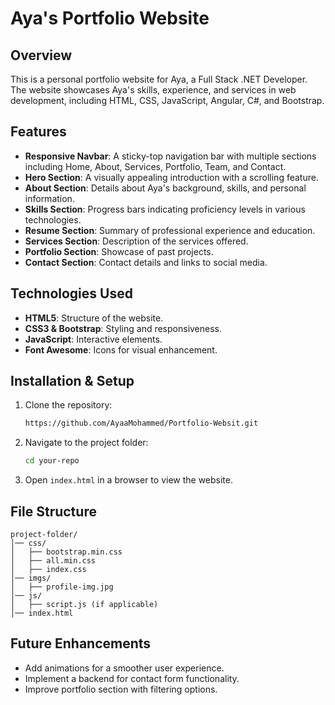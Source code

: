 # Aya's Portfolio Website

## Overview
This is a personal portfolio website for Aya, a Full Stack .NET Developer. The website showcases Aya's skills, experience, and services in web development, including HTML, CSS, JavaScript, Angular, C#, and Bootstrap.

## Features
- **Responsive Navbar**: A sticky-top navigation bar with multiple sections including Home, About, Services, Portfolio, Team, and Contact.
- **Hero Section**: A visually appealing introduction with a scrolling feature.
- **About Section**: Details about Aya's background, skills, and personal information.
- **Skills Section**: Progress bars indicating proficiency levels in various technologies.
- **Resume Section**: Summary of professional experience and education.
- **Services Section**: Description of the services offered.
- **Portfolio Section**: Showcase of past projects.
- **Contact Section**: Contact details and links to social media.

## Technologies Used
- **HTML5**: Structure of the website.
- **CSS3 & Bootstrap**: Styling and responsiveness.
- **JavaScript**: Interactive elements.
- **Font Awesome**: Icons for visual enhancement.

## Installation & Setup
1. Clone the repository:
   ```sh
   https://github.com/AyaaMohammed/Portfolio-Websit.git
   ```
2. Navigate to the project folder:
   ```sh
   cd your-repo
   ```
3. Open `index.html` in a browser to view the website.

## File Structure
```
project-folder/
│── css/
│   ├── bootstrap.min.css
│   ├── all.min.css
│   ├── index.css
│── imgs/
│   ├── profile-img.jpg
│── js/
│   ├── script.js (if applicable)
│── index.html
```

## Future Enhancements
- Add animations for a smoother user experience.
- Implement a backend for contact form functionality.
- Improve portfolio section with filtering options.



